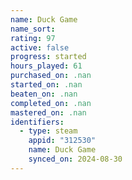```yaml
---
name: Duck Game
name_sort: 
rating: 97
active: false
progress: started
hours_played: 61
purchased_on: .nan
started_on: .nan
beaten_on: .nan
completed_on: .nan
mastered_on: .nan
identifiers:
  - type: steam
    appid: "312530"
    name: Duck Game
    synced_on: 2024-08-30
---
```

